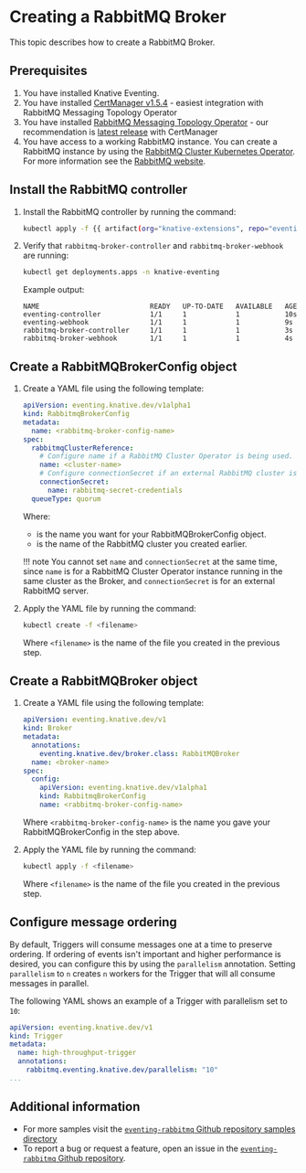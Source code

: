 # Creating a RabbitMQ Broker

This topic describes how to create a RabbitMQ Broker.

## Prerequisites

1. You have installed Knative Eventing.
1. You have installed [CertManager v1.5.4](https://github.com/jetstack/cert-manager/releases/tag/v1.5.4) - easiest integration with RabbitMQ Messaging Topology Operator
1. You have installed [RabbitMQ Messaging Topology Operator](https://github.com/rabbitmq/messaging-topology-operator) - our recommendation is [latest release](https://github.com/rabbitmq/messaging-topology-operator/releases/latest) with CertManager
1. You have access to a working RabbitMQ instance. You can create a RabbitMQ instance by using the [RabbitMQ Cluster Kubernetes Operator](https://github.com/rabbitmq/cluster-operator). For more information see the [RabbitMQ website](https://www.rabbitmq.com/kubernetes/operator/using-operator.html).

## Install the RabbitMQ controller

1. Install the RabbitMQ controller by running the command:

    ```bash
    kubectl apply -f {{ artifact(org="knative-extensions", repo="eventing-rabbitmq", file="rabbitmq-broker.yaml") }}
    ```

1. Verify that `rabbitmq-broker-controller` and `rabbitmq-broker-webhook` are running:

    ```bash
    kubectl get deployments.apps -n knative-eventing
    ```

    Example output:

    ```{ .bash .no-copy }
    NAME                           READY   UP-TO-DATE   AVAILABLE   AGE
    eventing-controller            1/1     1            1           10s
    eventing-webhook               1/1     1            1           9s
    rabbitmq-broker-controller     1/1     1            1           3s
    rabbitmq-broker-webhook        1/1     1            1           4s
    ```

## Create a RabbitMQBrokerConfig object

1. Create a YAML file using the following template:
    ```yaml
    apiVersion: eventing.knative.dev/v1alpha1
    kind: RabbitmqBrokerConfig
    metadata:
      name: <rabbitmq-broker-config-name>
    spec:
      rabbitmqClusterReference:
        # Configure name if a RabbitMQ Cluster Operator is being used.
        name: <cluster-name>
        # Configure connectionSecret if an external RabbitMQ cluster is being used.
        connectionSecret:
          name: rabbitmq-secret-credentials
      queueType: quorum
    ```
    Where:

    - <rabbitmq-broker-config-name> is the name you want for your RabbitMQBrokerConfig object.
    - <cluster-name> is the name of the RabbitMQ cluster you created earlier.

    !!! note
        You cannot set `name` and `connectionSecret` at the same time, since `name` is for a RabbitMQ Cluster Operator instance running in the same cluster as the Broker, and `connectionSecret` is for an external RabbitMQ server.

1. Apply the YAML file by running the command:

    ```bash
    kubectl create -f <filename>
    ```
   Where `<filename>` is the name of the file you created in the previous step.

## Create a RabbitMQBroker object

1. Create a YAML file using the following template:

    ```yaml
    apiVersion: eventing.knative.dev/v1
    kind: Broker
    metadata:
      annotations:
        eventing.knative.dev/broker.class: RabbitMQBroker
      name: <broker-name>
    spec:
      config:
        apiVersion: eventing.knative.dev/v1alpha1
        kind: RabbitmqBrokerConfig
        name: <rabbitmq-broker-config-name>
    ```
    Where `<rabbitmq-broker-config-name>` is the name you gave your RabbitMQBrokerConfig in the step above.

1. Apply the YAML file by running the command:

    ```bash
    kubectl apply -f <filename>
    ```
    Where `<filename>` is the name of the file you created in the previous step.

## Configure message ordering

By default, Triggers will consume messages one at a time to preserve ordering. If ordering of events isn't important and higher performance is desired, you can configure this by using the
`parallelism` annotation. Setting `parallelism` to `n` creates `n` workers for the Trigger that will all consume messages in parallel.

The following YAML shows an example of a Trigger with parallelism set to `10`:

```yaml
apiVersion: eventing.knative.dev/v1
kind: Trigger
metadata:
  name: high-throughput-trigger
  annotations:
    rabbitmq.eventing.knative.dev/parallelism: "10"
...
```

## Additional information

- For more samples visit the [`eventing-rabbitmq` Github repository samples directory](https://github.com/knative-extensions/eventing-rabbitmq/tree/main/samples)
- To report a bug or request a feature, open an issue in the [`eventing-rabbitmq` Github repository](https://github.com/knative-extensions/eventing-rabbitmq).
